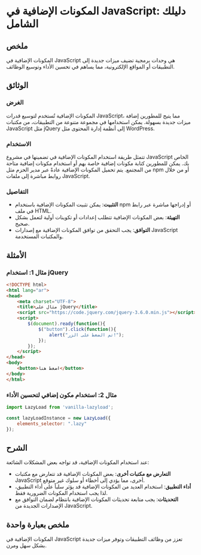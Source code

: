 <!--
Meta Description: # المكونات الإضافية في JavaScript: دليلك الشامل ## ملخص المكونات الإضافية في JavaScript هي وحدات برمجية تضيف ميزات جديدة إلى التطبيقات أو المواقع الإل...
Meta Keywords: المكونات, الإضافية, javascript, استخدام, jquery
-->

# المكونات الإضافية في JavaScript: دليلك الشامل

## ملخص
المكونات الإضافية في JavaScript هي وحدات برمجية تضيف ميزات جديدة إلى التطبيقات أو المواقع الإلكترونية، مما يساهم في تحسين الأداء وتوسيع الوظائف.

## الوثائق
### الغرض
المكونات الإضافية تُستخدم لتوسيع قدرات JavaScript، مما يتيح للمطورين إضافة ميزات جديدة بسهولة. يمكن استخدامها في مجموعة متنوعة من التطبيقات، من مكتبات JavaScript مثل jQuery إلى أنظمة إدارة المحتوى مثل WordPress.

### الاستخدام
تتمثل طريقة استخدام المكونات الإضافية في تضمينها في مشروع JavaScript الخاص بك. يمكن للمطورين كتابة مكونات إضافية خاصة بهم أو استخدام مكونات إضافية متاحة من المجتمع. يتم تحميل المكونات الإضافية عادةً عبر مدير الحزم مثل npm أو من خلال روابط مباشرة إلى ملفات JavaScript.

### التفاصيل
- **التثبيت**: يمكن تثبيت المكونات الإضافية باستخدام npm أو إدراجها مباشرة عبر رابط في ملف HTML.
- **التهيئة**: بعض المكونات الإضافية تتطلب إعدادات أو تكوينات أولية لتعمل بشكل صحيح.
- **التوافق**: يجب التحقق من توافق المكونات الإضافية مع إصدارات JavaScript والمكتبات المستخدمة.

## الأمثلة
### مثال 1: استخدام jQuery
```html
<!DOCTYPE html>
<html lang="ar">
<head>
    <meta charset="UTF-8">
    <title>مثال على jQuery</title>
    <script src="https://code.jquery.com/jquery-3.6.0.min.js"></script>
    <script>
        $(document).ready(function(){
            $("button").click(function(){
                alert("تم الضغط على الزر!");
            });
        });
    </script>
</head>
<body>
    <button>اضغط هنا</button>
</body>
</html>
```

### مثال 2: استخدام مكون إضافي لتحسين الأداء
```javascript
import LazyLoad from 'vanilla-lazyload';

const lazyLoadInstance = new LazyLoad({
    elements_selector: ".lazy"
});
```

## الشرح
عند استخدام المكونات الإضافية، قد تواجه بعض المشكلات الشائعة:
- **التعارض مع مكتبات أخرى**: بعض المكونات الإضافية قد تتعارض مع مكتبات JavaScript أخرى، مما يؤدي إلى أخطاء أو سلوك غير متوقع.
- **أداء التطبيق**: استخدام العديد من المكونات الإضافية قد يؤثر سلباً على أداء التطبيق، لذا يجب استخدام المكونات الضرورية فقط.
- **التحديثات**: يجب متابعة تحديثات المكونات الإضافية بانتظام لضمان التوافق مع الإصدارات الجديدة من JavaScript.

## ملخص بعبارة واحدة
المكونات الإضافية في JavaScript تعزز من وظائف التطبيقات وتوفر ميزات جديدة بشكل سهل ومرن.